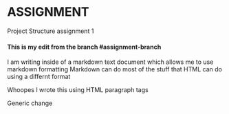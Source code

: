 # ASSIGNMENT
Project Structure assignment 1

#### This is my edit from the branch #assignment-branch
I am writing inside of a markdown text document which allows me to use markdown formatting
Markdown can do most of the stuff that HTML can do using a differnt format

<p> Whoopes I wrote this using HTML paragraph tags </p>

Generic change

